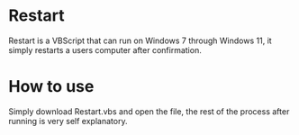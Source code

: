 # Restart
Restart is a VBScript that can run on Windows 7 through Windows 11, it simply restarts a users computer after confirmation.
# How to use
Simply download Restart.vbs and open the file, the rest of the process after running is very self explanatory.
